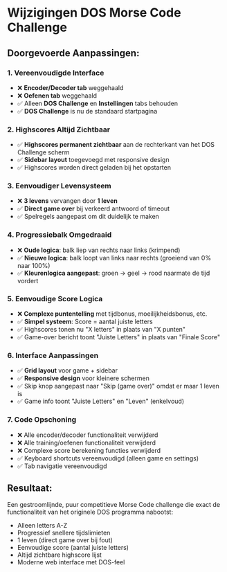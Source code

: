 # Wijzigingen DOS Morse Code Challenge

## Doorgevoerde Aanpassingen:

### 1. Vereenvoudigde Interface
- ❌ **Encoder/Decoder tab** weggehaald
- ❌ **Oefenen tab** weggehaald  
- ✅ Alleen **DOS Challenge** en **Instellingen** tabs behouden
- ✅ **DOS Challenge** is nu de standaard startpagina

### 2. Highscores Altijd Zichtbaar
- ✅ **Highscores permanent zichtbaar** aan de rechterkant van het DOS Challenge scherm
- ✅ **Sidebar layout** toegevoegd met responsive design
- ✅ Highscores worden direct geladen bij het opstarten

### 3. Eenvoudiger Levensysteem
- ❌ **3 levens** vervangen door **1 leven**
- ✅ **Direct game over** bij verkeerd antwoord of timeout
- ✅ Spelregels aangepast om dit duidelijk te maken

### 4. Progressiebalk Omgedraaid
- ❌ **Oude logica**: balk liep van rechts naar links (krimpend)
- ✅ **Nieuwe logica**: balk loopt van links naar rechts (groeiend van 0% naar 100%)
- ✅ **Kleurenlogica aangepast**: groen → geel → rood naarmate de tijd vordert

### 5. Eenvoudige Score Logica
- ❌ **Complexe puntentelling** met tijdbonus, moeilijkheidsbonus, etc.
- ✅ **Simpel systeem**: Score = aantal juiste letters
- ✅ Highscores tonen nu "X letters" in plaats van "X punten"
- ✅ Game-over bericht toont "Juiste Letters" in plaats van "Finale Score"

### 6. Interface Aanpassingen
- ✅ **Grid layout** voor game + sidebar
- ✅ **Responsive design** voor kleinere schermen
- ✅ Skip knop aangepast naar "Skip (game over)" omdat er maar 1 leven is
- ✅ Game info toont "Juiste Letters" en "Leven" (enkelvoud)

### 7. Code Opschoning
- ❌ Alle encoder/decoder functionaliteit verwijderd
- ❌ Alle training/oefenen functionaliteit verwijderd
- ❌ Complexe score berekening functies verwijderd
- ✅ Keyboard shortcuts vereenvoudigd (alleen game en settings)
- ✅ Tab navigatie vereenvoudigd

## Resultaat:
Een gestroomlijnde, puur competitieve Morse Code challenge die exact de functionaliteit van het originele DOS programma nabootst:
- Alleen letters A-Z
- Progressief snellere tijdslimieten  
- 1 leven (direct game over bij fout)
- Eenvoudige score (aantal juiste letters)
- Altijd zichtbare highscore lijst
- Moderne web interface met DOS-feel